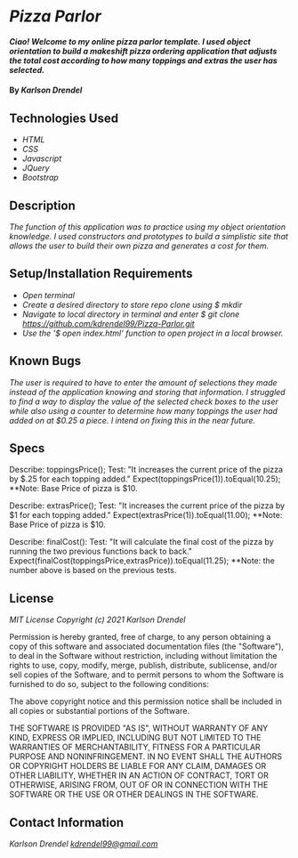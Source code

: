 # _Pizza Parlor_

#### _Ciao! Welcome to my online pizza parlor template. I used object orientation to build a makeshift pizza ordering application that adjusts the total cost according to how many toppings and extras the user has selected._

#### By _**Karlson Drendel**_

## Technologies Used
* _HTML_
* _CSS_
* _Javascript_
* _JQuery_
* _Bootstrap_


## Description

_The function of this application was to practice using my object orientation knowledge. I used constructors and prototypes to build a simplistic site that allows the user to build their own pizza and generates a cost for them._

## Setup/Installation Requirements

* _Open terminal_
* _Create a desired directory to store repo clone using $ mkdir_
* _Navigate to local directory in terminal and enter $ git clone https://github.com/kdrendel99/Pizza-Parlor.git_
* _Use the '$ open index.html' function to open project in a local browser._

## Known Bugs

_The user is required to have to enter the amount of selections they made instead of the application knowing and storing that information. I struggled to find a way to display the value of the selected check boxes to the user while also using a counter to determine how many toppings the user had added on at $0.25 a piece. I intend on fixing this in the near future._

## Specs


Describe: toppingsPrice();
Test: "It increases the current price of the pizza by $.25 for each topping added."
Expect(toppingsPrice(1)).toEqual(10.25);
**Note: Base Price of pizza is $10.

Describe: extrasPrice();
Test: "It increases the current price of the pizza by $1 for each topping added."
Expect(extrasPrice(1)).toEqual(11.00);
**Note: Base Price of pizza is $10.

Describe: finalCost():
Test: "It will calculate the final cost of the pizza by running the two previous functions back to back."
Expect(finalCost(toppingsPrice,extrasPrice)).toEqual(11.25); 
**Note: the number above is based on the previous tests.

## License
_MIT License_
_Copyright (c) 2021 Karlson Drendel_

Permission is hereby granted, free of charge, to any person obtaining a copy of this software and associated documentation files (the "Software"), to deal in the Software without restriction, including without limitation the rights to use, copy, modify, merge, publish, distribute, sublicense, and/or sell copies of the Software, and to permit persons to whom the Software is furnished to do so, subject to the following conditions:

The above copyright notice and this permission notice shall be included in all copies or substantial portions of the Software.

THE SOFTWARE IS PROVIDED "AS IS", WITHOUT WARRANTY OF ANY KIND, EXPRESS OR IMPLIED, INCLUDING BUT NOT LIMITED TO THE WARRANTIES OF MERCHANTABILITY, FITNESS FOR A PARTICULAR PURPOSE AND NONINFRINGEMENT. IN NO EVENT SHALL THE AUTHORS OR COPYRIGHT HOLDERS BE LIABLE FOR ANY CLAIM, DAMAGES OR OTHER LIABILITY, WHETHER IN AN ACTION OF CONTRACT, TORT OR OTHERWISE, ARISING FROM, OUT OF OR IN CONNECTION WITH THE SOFTWARE OR THE USE OR OTHER DEALINGS IN THE SOFTWARE.



## Contact Information
_Karlson Drendel <kdrendel99@gmail.com>_
